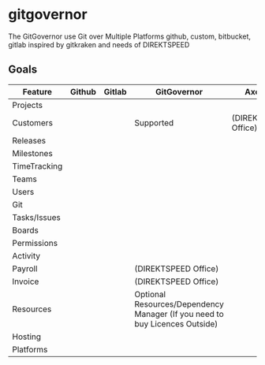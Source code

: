 # gitgovernor
The GitGovernor use Git over Multiple Platforms github, custom, bitbucket, gitlab inspired by gitkraken and needs of DIREKTSPEED

## 

## Goals

| Feature | Github | Gitlab | GitGovernor | Axosoft | GitTea |
|----------|--------|--------|-------------|--------|--------|
| Projects | | | | |
| Customers| | | Supported | (DIREKTSPEED Office) | Supported |
| Releases | | | 
| Milestones | | |
| TimeTracking
| Teams
| Users
| Git
| Tasks/Issues |
| Boards
| Permissions
| Activity
| Payroll | | | (DIREKTSPEED Office) | |
| Invoice | | | (DIREKTSPEED Office)
| Resources| | | Optional Resources/Dependency Manager (If you need to buy Licences Outside)
| Hosting | | | 
| Platforms 
